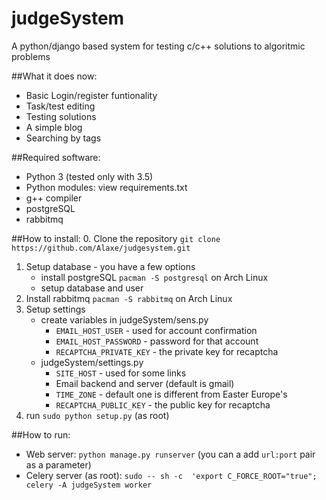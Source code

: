 # judgeSystem
A python/django based system for testing c/c++ solutions to algoritmic problems

##What it does now:
* Basic Login/register funtionality
* Task/test editing
* Testing solutions
* A simple blog
* Searching by tags

##Required software:
* Python 3 (tested only with 3.5)
* Python modules: view requirements.txt
* g++ compiler
* postgreSQL
* rabbitmq

##How to install:
0. Clone the repository `git clone https://github.com/Alaxe/judgesystem.git`
1. Setup database - you have a few options
    * install postgreSQL `pacman -S postgresql` on Arch Linux
    * setup database and user
2. Install rabbitmq `pacman -S rabbitmq` on Arch Linux
3. Setup settings 
    * create variables in judgeSystem/sens.py
        * `EMAIL_HOST_USER` - used for account confirmation
        * `EMAIL_HOST_PASSWORD` - password for that account
        * `RECAPTCHA_PRIVATE_KEY` - the private key for recaptcha
    * judgeSystem/settings.py
        * `SITE_HOST` - used for some links
        * Email backend and server (default is gmail)
        * `TIME_ZONE` - default one is different from Easter Europe's
        * `RECAPTCHA_PUBLIC_KEY` - the public key for recaptcha
4. run `sudo python setup.py` (as root)

##How to run:
  * Web server: `python manage.py runserver` (you can a add `url:port` pair as a
    parameter)
  * Celery server (as root): `sudo -- sh -c  'export C_FORCE_ROOT="true"; celery
    -A judgeSystem worker`
